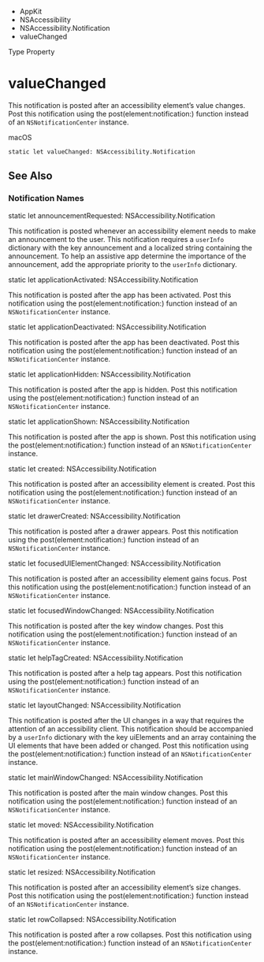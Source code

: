 

- AppKit
- NSAccessibility
- NSAccessibility.Notification
-  valueChanged 

Type Property

# valueChanged

This notification is posted after an accessibility element’s value changes. Post this notification using the post(element:notification:) function instead of an `NSNotificationCenter` instance.

macOS

``` source
static let valueChanged: NSAccessibility.Notification
```

## See Also

### Notification Names

static let announcementRequested: NSAccessibility.Notification

This notification is posted whenever an accessibility element needs to make an announcement to the user. This notification requires a `userInfo` dictionary with the key announcement and a localized string containing the announcement. To help an assistive app determine the importance of the announcement, add the appropriate priority to the `userInfo` dictionary.

static let applicationActivated: NSAccessibility.Notification

This notification is posted after the app has been activated. Post this notification using the post(element:notification:) function instead of an `NSNotificationCenter` instance.

static let applicationDeactivated: NSAccessibility.Notification

This notification is posted after the app has been deactivated. Post this notification using the post(element:notification:) function instead of an `NSNotificationCenter` instance.

static let applicationHidden: NSAccessibility.Notification

This notification is posted after the app is hidden. Post this notification using the post(element:notification:) function instead of an `NSNotificationCenter` instance.

static let applicationShown: NSAccessibility.Notification

This notification is posted after the app is shown. Post this notification using the post(element:notification:) function instead of an `NSNotificationCenter` instance.

static let created: NSAccessibility.Notification

This notification is posted after an accessibility element is created. Post this notification using the post(element:notification:) function instead of an `NSNotificationCenter` instance.

static let drawerCreated: NSAccessibility.Notification

This notification is posted after a drawer appears. Post this notification using the post(element:notification:) function instead of an `NSNotificationCenter` instance.

static let focusedUIElementChanged: NSAccessibility.Notification

This notification is posted after an accessibility element gains focus. Post this notification using the post(element:notification:) function instead of an `NSNotificationCenter` instance.

static let focusedWindowChanged: NSAccessibility.Notification

This notification is posted after the key window changes. Post this notification using the post(element:notification:) function instead of an `NSNotificationCenter` instance.

static let helpTagCreated: NSAccessibility.Notification

This notification is posted after a help tag appears. Post this notification using the post(element:notification:) function instead of an `NSNotificationCenter` instance.

static let layoutChanged: NSAccessibility.Notification

This notification is posted after the UI changes in a way that requires the attention of an accessibility client. This notification should be accompanied by a `userInfo` dictionary with the key uiElements and an array containing the UI elements that have been added or changed. Post this notification using the post(element:notification:) function instead of an `NSNotificationCenter` instance.

static let mainWindowChanged: NSAccessibility.Notification

This notification is posted after the main window changes. Post this notification using the post(element:notification:) function instead of an `NSNotificationCenter` instance.

static let moved: NSAccessibility.Notification

This notification is posted after an accessibility element moves. Post this notification using the post(element:notification:) function instead of an `NSNotificationCenter` instance.

static let resized: NSAccessibility.Notification

This notification is posted after an accessibility element’s size changes. Post this notification using the post(element:notification:) function instead of an `NSNotificationCenter` instance.

static let rowCollapsed: NSAccessibility.Notification

This notification is posted after a row collapses. Post this notification using the post(element:notification:) function instead of an `NSNotificationCenter` instance.

